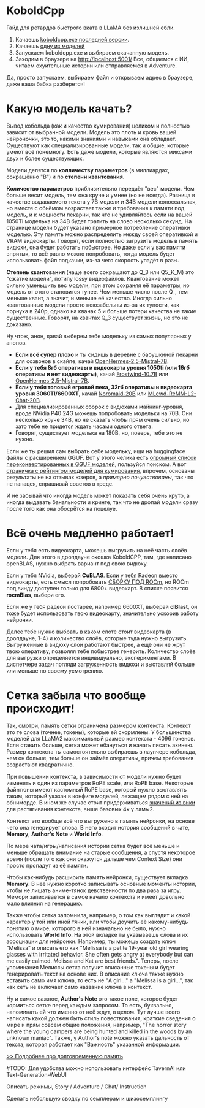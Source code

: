 # KoboldCpp

Гайд для ~~ретардов~~ быстрого вката в LLaMA без излишней ебли.

1. Качаешь [koboldcpp.exe последней версии](https://github.com/LostRuins/koboldcpp/releases/). 
2. Качаешь [одну из моделей](https://huggingface.co/TheBloke/Frostwind-10.7B-v1-GGUF/blob/main/frostwind-10.7b-v1.Q5_K_M.gguf)
3. Запускаем koboldcpp.exe и выбираем скачанную модель.
4. Заходим в браузере на <http://localhost:5001/>
Все, общаемся с ИИ, читаем охуительные истории или отправляемся в Adventure.

Да, просто запускаем, выбираем файл и открываем адрес в браузере, даже ваша бабка разберется!

# Какую модель качать?
Вывод кобольда (как и качество кумирования) целиком и полностью зависит от выбранной модели. Модель это плоть и кровь вашей нейроночки, это то, какими знаниями и навыками она обладает. Существуют как специализированные модели, так и общие, которые умеют всё понемногу. Есть даже модели, которые являются миксами двух и более существующих.

Модели делятся по **колличеству параметров** (в миллиардах, сокращённо "B") и по **степени квантования**.

**Количество параметров** приблизительно передаёт "вес" модели. Чем больше весит модель, тем она круче и умнее (но не всегда). Разница в качестве выдаваемого текста у 7B модели и 34B модели колоссальная, но вместе с обьёмом возрастает также и требования к памяти под модель, и к мощности пекарни, так что не удивляйтесь если на вашей 1050Ti моделька на 34B будет тратить на слово несколько секунд. На странице модели будет указано примерное потребление оперативки моделью. Эту память можно распределить между своей оперативкой и VRAM видеокарты. Говорят, если полностью загрузить модель в память видюхи, она будет работать побыстрее. Но даже если у вас памяти впритык, то всё равно можно попробовать, тогда модель будет использовать файл подкачки, из-за чего скорость упадёт в разы.

**Степень квантования** (чаще всего сокращают до Q_3 или Q5_K_M) это "сжатие модели", потипу lossy видеофайлов. Квантование может сильно уменьшить вес модели, при этом сохраняя её параметры, но модель от этого становится тупее. Чем меньше число после Q_, тем меньше квант, а значит, и меньше её качество. Иногда сильно квантованные модели просто неюзабельны из-за их тупости, как порнуха в 240p, однако на кванах 5 и больше потери качества не такие существенные. Говорят, на квантах Q_3 существует жизнь, но это не доказано.

Ну чтож, анон, давай выберем тебе модельку из самых популярных у анонов.
- **Если всё супер плохо** и ты сидишь в деревне с бабушкиной пекарни для созвонов в скайпе, качай [OpenHermes-2.5-Mistral-7B](https://huggingface.co/TheBloke/OpenHermes-2.5-Mistral-7B-GGUF/blob/main/openhermes-2.5-mistral-7b.Q5_K_M.gguf).
- **Если у тебя 8гб оперативы и видеокарта уровня 1050ti (или 16гб оперативы и нет видеокарты)**, качай [Frostwind-10.7B](https://huggingface.co/TheBloke/Frostwind-10.7B-v1-GGUF/blob/main/frostwind-10.7b-v1.Q5_K_M.gguf) или [OpenHermes-2.5-Mistral-7B](https://huggingface.co/TheBloke/OpenHermes-2.5-Mistral-7B-GGUF/blob/main/openhermes-2.5-mistral-7b.Q5_K_M.gguf).
- **Если у тебя топовый егровой пека, 32гб оперативы и видеокарта уровня 3060TI/6600XT**, качай [Noromaid-20B](https://huggingface.co/TheBloke/Noromaid-20B-v0.1.1-GGUF/blob/main/noromaid-20b-v0.1.1.Q5_K_M.gguf) или [MLewd-ReMM-L2-Chat-20B](https://huggingface.co/Undi95/MLewd-ReMM-L2-Chat-20B-GGUF/blob/main/MLewd-ReMM-L2-Chat-20B.q5_K_M.gguf).
- Для специализированных сборок с видюхами майнинг-уровня, вроде NVidia P40 24G можешь попробовать модельки на 70B. Они несколько круче 34B, но не сказать чтобы прям очень сильно, но зато тебе не придется ждать часами одного ответа.
- Говорят, существует моделька на 180B, но, поверь, тебе это не нужно.

Если же ты решил сам выбрать себе модельку, ищи на huggingface файлы с расширением GGUF. Вот у этого челика есть [огромный список переконвертированных в GGUF моделей](https://huggingface.co/TheBloke?search_models=GGUF), пользуйся поиском.
А вот [страничка с рейтингом моделей для кумирования](http://ayumi.m8geil.de/ayumi_bench_v3_results.html), впрочем, основаны результаты не на отзывах юзеров, а _примерно почувствованы_, так что не панацея, спрашивай советов в треде.

И не забывай что иногда модель может показать себя очень круто, а иногда выдавать банальности и кринге, так что не дропай модели сразу после того как она обосрётся на поцелуе.

# Всё очень медленно работает!
Если у тебя есть видеокарта, можешь выгрузить на неё часть слоёв модели. Для этого в дропдауне окошка KoboldCPP, там, где написано openBLAS, нужно выбрать вариант под свою видюху.

Если у тебя NVidia, выберай **CuBLAS**. 
Если у тебя Radeon вместо видеокарты, есть смысл попробовать [СБОРКУ ПОД ROCm](https://github.com/YellowRoseCx/koboldcpp-rocm/releases), но ROCm под винду доступен только для 6800+ видеокарт. В списке появится **rocmBlas**, выбери его.

Если же у тебя радеон постарее, например 6600XT, выберай **clBlast**, он тоже будет использовать твою видеокарту, значительно ускорив работу нейронки.

Далее тебе нужно выбрать в каком слоте стоит видеокарта (в дропдауне, 1-4) и количество слоёв, которые туда нужно выгрузить. Выгруженные в видюху слои работают быстрее, а ещё они не жрут твою оперативу, позволяя тебе побыстрее генерить. Количество слоёв для выгрузки определяется индивидуально, экспериментами. В диспетчере задач погляди загруженность видюхи и выставляй больше или меньше по своему усмотрению.

# Сетка забыла что вообще происходит!
Так, смотри, память сетки ограничена размером контекста. Контекст это те слова (точнее, токены), которые ей скормлены. У большинства моделей для LLaMA2 максимальный размер контекста - 4096 токенов. Если ставить больше, сетка может ебануться и начать писать ахинею. Размер контекста ты самостоятельно выбираешь в лаунчере кобольда, чем он больше, тем больше он займёт оперативы, причем требования возрастают квадратично.

При повышении контекста, в зависимости от модели нужно будет изменять и один из параметров RoPE scale, или RoPE base. Некоторые файнтюны имеют кастомный RoPE base, который нужно выставлять таким, который указан в конфиге моделей, лежащем рядом с ней на обниморде. В ином же случае стоит придерживаться [значений из вики](https://github.com/LostRuins/koboldcpp/wiki#what-is-rope-config-what-is-ntk-aware-scaling--what-values-to-use-for-rope-config) для растягивания контекста, выше базовых 4к у ламы2.

Контекст это вообще всё что выгружено в память нейронки, на основе чего она генерирует слова. В него входит история сообщений в чате, **Memory**, **Author's Note** и **World Info**.

По мере чата/игры/написания истории сетка будет всё меньше и меньше обращать внимание на старые сообщения, а спустя некоторое время (после того как они окажутся дальше чем Context Size) они просто пропадут из её памяти.

Чтобы как-нибудь расширить память нейронки, существует вкладка **Memory**. В неё нужно коротко записывать основные моменты истории, чтобы не лишать аниме-тянок девственности по два раза за игру. Мемори запихивается в самое начало контекста и имеет довольно мало влияния на генерацию.

Также чтобы сетка запомнила, например, о том как выглядит и какой характер у той или иной тянки, или чтобы доучить её какому-нибудь понятию о мире, которого в ней изначально не было, нужно использовать **World Info**. На этой вкладке ты указываешь слова и их ассоциации для нейронки. Например, ты можешь создать ключ "Melissa" и описать его как "Melissa is a petite 19-year old girl wearing glasses with irritated behavior. She often gets angry at everybody but can me easily calmed. Melissa and Kat are best friends.". Теперь, после упоминания Мелиссы сетка получит описанные токены и будет генерировать текст на основе них. В описание ключа также нужно вставить само имя ключа, то есть не "A girl..." а "Melissa is a girl...", так как сеть не включает само название ключа в контекст.

Ну и самое важное, **Author's Note** это такое поле, которое будет кормиться сетке перед каждым запросом. То есть, буквально, напоминать ей что именно от неё ждут, в целом. Тут лучше всего написать какой должен быть стиль повествования, краткие сведения о мире и прям совсем общие положения, например, "The horror story where the young campers are being hunted and killed in the woods by an unknown maniac". Также, у Author's note можно указать дальность от текста, которая работает как "Важность" указанной информации.

[>> Подробнее про долговременную память](https://github.com/KoboldAI/KoboldAI-Client/wiki/Memory,-Author's-Note-and-World-Info)


#TODO:
Для удобства можно использовать интерфейс TavernAI или Text-Generation-WebUI

Описать режимы, Story / Adventure / Chat/ Instruction

Сделать небольшую сводку по семплерам и шизосемплингу
